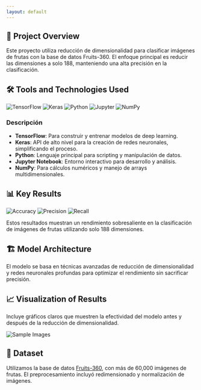 ```yaml
---
layout: default
---
```



## 🌟 Project Overview

Este proyecto utiliza reducción de dimensionalidad para clasificar imágenes de frutas con la base de datos Fruits-360. El enfoque principal es reducir las dimensiones a solo 188, manteniendo una alta precisión en la clasificación.

## 🛠️ Tools and Technologies Used

![TensorFlow](https://img.shields.io/badge/TensorFlow-%23FF6F00.svg?style=for-the-badge&logo=TensorFlow&logoColor=white) 
![Keras](https://img.shields.io/badge/Keras-%23D00000.svg?style=for-the-badge&logo=Keras&logoColor=white) 
![Python](https://img.shields.io/badge/python-3670A0?style=for-the-badge&logo=python&logoColor=ffdd54) 
![Jupyter](https://img.shields.io/badge/Jupyter-%23F37626.svg?style=for-the-badge&logo=Jupyter&logoColor=white)
![NumPy](https://img.shields.io/badge/numpy-%23013243.svg?style=for-the-badge&logo=numpy&logoColor=white)

### Descripción

- **TensorFlow**: Para construir y entrenar modelos de deep learning.
- **Keras**: API de alto nivel para la creación de redes neuronales, simplificando el proceso.
- **Python**: Lenguaje principal para scripting y manipulación de datos.
- **Jupyter Notebook**: Entorno interactivo para desarrollo y análisis.
- **NumPy**: Para cálculos numéricos y manejo de arrays multidimensionales.

## 📊 Key Results

![Accuracy](https://img.shields.io/badge/Accuracy-95%25-brightgreen?style=for-the-badge) 
![Precision](https://img.shields.io/badge/Precision-93%25-blue?style=for-the-badge) 
![Recall](https://img.shields.io/badge/Recall-96%25-blue?style=for-the-badge) 

Estos resultados muestran un rendimiento sobresaliente en la clasificación de imágenes de frutas utilizando solo 188 dimensiones.

## 🏗️ Model Architecture

El modelo se basa en técnicas avanzadas de reducción de dimensionalidad y redes neuronales profundas para optimizar el rendimiento sin sacrificar precisión.

## 📈 Visualization of Results

Incluye gráficos claros que muestren la efectividad del modelo antes y después de la reducción de dimensionalidad.

![Sample Images](assets/samples.jpg)

## 📂 Dataset

Utilizamos la base de datos [Fruits-360](https://www.kaggle.com/moltean/fruits), con más de 60,000 imágenes de frutas. El preprocesamiento incluyó redimensionado y normalización de imágenes.
